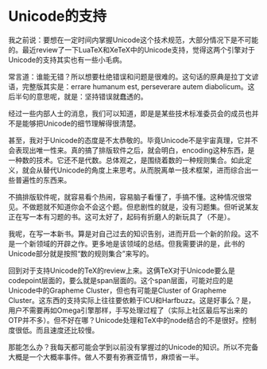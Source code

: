 # Unicode的支持

我之前说：要想在一定时间内掌握Unicode这个技术规范，大部分情况下是不可能的。最近review了一下LuaTeX和XeTeX中的Unicode支持，觉得这两个引擎对于Unicode的支持其实也有一些小毛病。

常言道：谁能无错？所以想要杜绝错误和问题是很难的。这句话的原典是拉丁文谚语，完整版其实是：errare humanum est, perseverare autem diabolicum。这后半句的意思呢，就是：坚持错误就蠢透的。

经过一些内部人士的消息，我们可以知道，即是是某些技术标准委员会的成员也并不是能够把Unicode的细节理解得很清楚。

甚至，我对于Unicode的态度是不太恭敬的。毕竟Unicode不是宇宙真理，它并不会表现出唯一性来。真的搞了排版软件之后，就会明白，encoding这种东西，是一种数的技术。它还不是代数。总体观之，是围绕着数的一种规则集合。如此定义，就会从替代Unicode的角度上来思考。从而脱离单一技术框架，进而综合出一些普遍性的东西来。

不搞排版软件呢，就容易看个热闹，容易脑子看懂了，手搞不懂。这种情况很常见。不做题就不知道你会不会这个题。但悲剧性的就是，没有习题集。但听说某友正在写一本有习题的书。这可太好了，起码有折磨人的新玩具了（不是）。

我呢，在写一本新书。算是对自己过去的知识告别，进而开启一个新的阶段。这不是一个新领域的开辟之作。更多地是该领域的总结。但我需要讲的是，此书的Unicode部分就是按照“数的规则集合”来写的。

回到对于支持Unicode的TeX的review上来。这俩TeX对于Unicode要么是codepoint层面的，要么就是span层面的。这个span层面，可能对应的是Unicode中的Grapheme Cluster，但也有可能是Cluster of Grapheme Cluster。这东西的支持实际上往往要依赖于ICU和Harfbuzz。这是好事么？是，用户不需要再如Omega引擎那样，手写处理过程了（实际上社区最后写出来的OTP并不多）。但不好在哪？Unicode处理和TeX中的node结合的不是很好。控制度很低。而且速度还比较慢。

那能怎么办？我每天都可能会学到以前没有掌握过的Unicode的知识。所以不完备大概是一个大概率事件。做人不要有弥赛亚情节，麻烦省一半。
